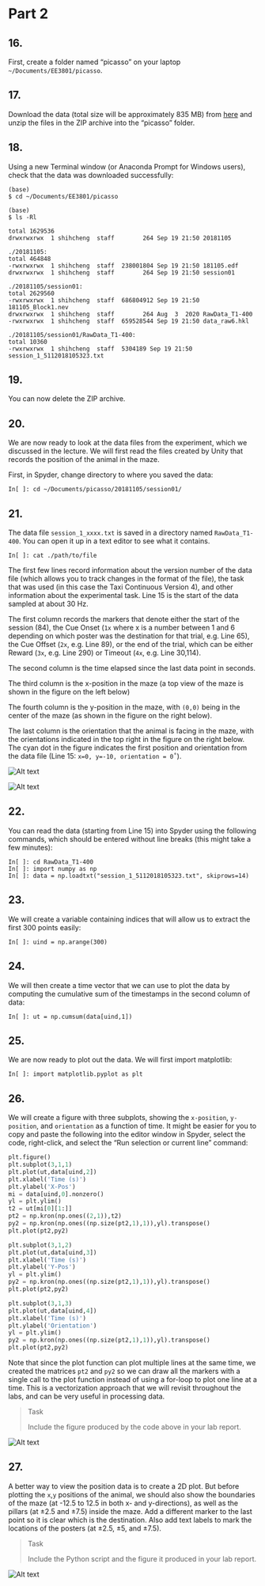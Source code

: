# Part 2

## 16.
First, create a folder named “picasso” on your laptop `~/Documents/EE3801/picasso`.

## 17.
Download the data (total size will be approximately 835 MB) from [here](https://cortex.nus.edu.sg:8399/sharing/8exIZsjCC) and unzip the files in the ZIP archive into the “picasso” folder.

## 18.
Using a new Terminal window (or Anaconda Prompt for Windows users), check that the data was downloaded successfully:

```shell
(base) 
$ cd ~/Documents/EE3801/picasso

(base) 
$ ls -Rl

total 1629536
drwxrwxrwx  1 shihcheng  staff        264 Sep 19 21:50 20181105

./20181105:
total 464848
-rwxrwxrwx  1 shihcheng  staff  238001804 Sep 19 21:50 181105.edf
drwxrwxrwx  1 shihcheng  staff        264 Sep 19 21:50 session01

./20181105/session01:
total 2629560
-rwxrwxrwx  1 shihcheng  staff  686804912 Sep 19 21:50 181105_Block1.nev
drwxrwxrwx  1 shihcheng  staff        264 Aug  3  2020 RawData_T1-400
-rwxrwxrwx  1 shihcheng  staff  659528544 Sep 19 21:50 data_raw6.hkl

./20181105/session01/RawData_T1-400:
total 10360
-rwxrwxrwx  1 shihcheng  staff  5304189 Sep 19 21:50 session_1_5112018105323.txt
```

## 19.
You can now delete the ZIP archive.

## 20.
We are now ready to look at the data files from the experiment, which we discussed in the lecture. We will first read the files created by Unity that records the position of the animal in the maze. 

First, in Spyder, change directory to where you saved the data: 
```shell
In[ ]: cd ~/Documents/picasso/20181105/session01/
```

## 21.
The data file `session_1_xxxx.txt` is saved in a directory named `RawData_T1-400`. You can open it up in a text editor to see what it contains.

```shell
In[ ]: cat ./path/to/file
```

The first few lines record information about the version number of the data file (which allows you to track changes in the format of the file), the task that was used (in this case the Taxi Continuous Version 4), and other information about the experimental task. Line 15 is the start of the data sampled at about 30 Hz. 

The first column records the markers that denote either the start of the session (84), the Cue Onset (`1x` where x is a number between 1 and 6 depending on which poster was the destination for that trial, e.g. Line 65), the Cue Offset (`2x`, e.g. Line 89), or the end of the trial, which can be either Reward (`3x`, e.g. Line 290) or Timeout (`4x`, e.g. Line 30,114). 

The second column is the time elapsed since the last data point in seconds. 

The third column is the x-position in the maze (a top view of the maze is shown in the figure on the left below)

The fourth column is the y-position in the maze, with `(0,0)` being in the center of the maze (as shown in the figure on the right below). 

The last column is the orientation that the animal is facing in the maze, with the orientations indicated in the top right in the figure on the right below. The cyan dot in the figure indicates the first position and orientation from the data file (Line 15: `x=0, y=-10, orientation = 0˚`).

![Alt text](image.png)

![Alt text](image-1.png)

## 22.
You can read the data (starting from Line 15) into Spyder using the following commands, which should be entered without line breaks (this might take a few minutes):

```shell
In[ ]: cd RawData_T1-400
In[ ]: import numpy as np
In[ ]: data = np.loadtxt("session_1_5112018105323.txt", skiprows=14)
```

## 23.
We will create a variable containing indices that will allow us to extract the first 300 points easily:

```shell
In[ ]: uind = np.arange(300)
```

## 24.
We will then create a time vector that we can use to plot the data by computing the cumulative sum of the timestamps in the second column of data:

```shell
In[ ]: ut = np.cumsum(data[uind,1])
```

## 25.
We are now ready to plot out the data. We will first import matplotlib:

```shell
In[ ]: import matplotlib.pyplot as plt
```

## 26.
We will create a figure with three subplots, showing the `x-position`, `y-position`, and `orientation` as a function of time. It might be easier for you to copy and paste the following into the editor window in Spyder, select the code, right-click, and select the “Run selection or current line” command:

```python
plt.figure()
plt.subplot(3,1,1)
plt.plot(ut,data[uind,2])
plt.xlabel('Time (s)')
plt.ylabel('X-Pos')
mi = data[uind,0].nonzero()
yl = plt.ylim()
t2 = ut[mi[0][1:]]
pt2 = np.kron(np.ones((2,1)),t2)
py2 = np.kron(np.ones((np.size(pt2,1),1)),yl).transpose()
plt.plot(pt2,py2)

plt.subplot(3,1,2)
plt.plot(ut,data[uind,3])
plt.xlabel('Time (s)')
plt.ylabel('Y-Pos')
yl = plt.ylim()
py2 = np.kron(np.ones((np.size(pt2,1),1)),yl).transpose()
plt.plot(pt2,py2)

plt.subplot(3,1,3)
plt.plot(ut,data[uind,4])
plt.xlabel('Time (s)')
plt.ylabel('Orientation')
yl = plt.ylim()
py2 = np.kron(np.ones((np.size(pt2,1),1)),yl).transpose()
plt.plot(pt2,py2)
```

Note that since the plot function can plot multiple lines at the same time, we created the matrices `pt2` and `py2` so we can draw all the markers with a single call to the plot function instead of using a for-loop to plot one line at a time. This is a vectorization approach that we will revisit throughout the labs, and can be very useful in processing data.

> <p class="task"> Task
>
> Include the figure produced by the code above in your lab report.

![Alt text](image-2.png)

## 27.
A better way to view the position data is to create a 2D plot. But before plotting the `x`,`y` positions of the animal, we should also show the boundaries of the maze (at -12.5 to 12.5 in both x- and y-directions), as well as the pillars (at ±2.5 and ±7.5) inside the maze. Add a different marker to the last point so it is clear which is the destination. Also add text labels to mark the locations of the posters (at ±2.5, ±5, and ±7.5). 

> <p class="task"> Task
>
> Include the Python script and the figure it produced in your lab report.

![Alt text](image-3.png)